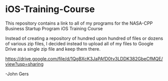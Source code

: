 # iOS-Training-Course
This repository contains a link to all of my programs for the NASA-CPP Business Startup Program iOS Training Course

Instead of creating a repository of hundred upon hundred of files or dozens of various zip files, I decided instead to upload all of my files to Google Drive as a single zip file and keep them there. 

https://drive.google.com/file/d/1QgBXcK3JaPAfD0tv3LDDK382GbeCfMQE/view?usp=sharing

-John Gers
